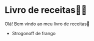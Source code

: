 # Livro de receitas:man_cook:

Olá! Bem vindo ao meu livro de receitas:wave:

- Strogonoff de frango









